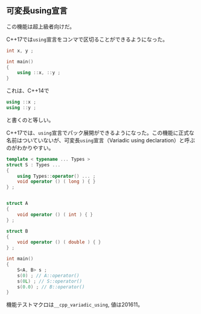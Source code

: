## 可変長using宣言

この機能は超上級者向けだ。

C++17では`using`宣言をコンマで区切ることができるようになった。

~~~cpp
int x, y ;

int main()
{
    using ::x, ::y ;
}
~~~

これは、C++14で

~~~c++
using ::x ;
using ::y ;
~~~

と書くのと等しい。

C++17では、`using`宣言でパック展開ができるようになった。この機能に正式な名前はついていないが、可変長`using`宣言（Variadic using declaration）と呼ぶのがわかりやすい。


~~~cpp
template < typename ... Types >
struct S : Types ...
{
    using Types::operator() ... ;
    void operator () ( long ) { }
} ;


struct A
{
    void operator () ( int ) { }
} ;

struct B
{
    void operator () ( double ) { }
} ;

int main()
{
    S<A, B> s ;
    s(0) ; // A::operator()
    s(0L) ; // S::operator()
    s(0.0) ; // B::operator()
}
~~~

機能テストマクロは`__cpp_variadic_using`, 値は201611。
